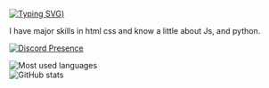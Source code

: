 [![Typing SVG](https://readme-typing-svg.herokuapp.com?color=%2336BCF7&size=25&center=true&lines=Hello+(%E2%89%A7%E2%96%BD%E2%89%A6)%2F;Im+Daniel4-scratch+%D9%A9(%EF%BD%A1%E2%80%A2%CF%89%E2%80%A2%EF%BD%A1)%D9%88;Bye!+%7C%EF%BD%A5%CF%89%EF%BD%A5))](https://git.io/typing-svg)

I have major skills in html css and know a little about Js, and python.

[![Discord Presence](https://lanyard-profile-readme.vercel.app/api/853820912628269088)](https://discord.com/users/853820912628269088)

![Most used languages](https://github-readme-stats.vercel.app/api/top-langs?username=daniel4-scratch&theme=light&layout=compact) \
![GitHub stats](https://github-readme-stats.vercel.app/api?username=daniel4-scratch&show_icons=true&theme=light)

